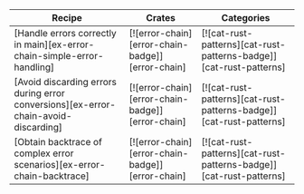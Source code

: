 | Recipe | Crates | Categories |
|--------|--------|------------|
| [Handle errors correctly in main][ex-error-chain-simple-error-handling] | [![error-chain][error-chain-badge]][error-chain] | [![cat-rust-patterns][cat-rust-patterns-badge]][cat-rust-patterns] |
| [Avoid discarding errors during error conversions][ex-error-chain-avoid-discarding] | [![error-chain][error-chain-badge]][error-chain] | [![cat-rust-patterns][cat-rust-patterns-badge]][cat-rust-patterns] |
| [Obtain backtrace of complex error scenarios][ex-error-chain-backtrace] | [![error-chain][error-chain-badge]][error-chain] | [![cat-rust-patterns][cat-rust-patterns-badge]][cat-rust-patterns] |
